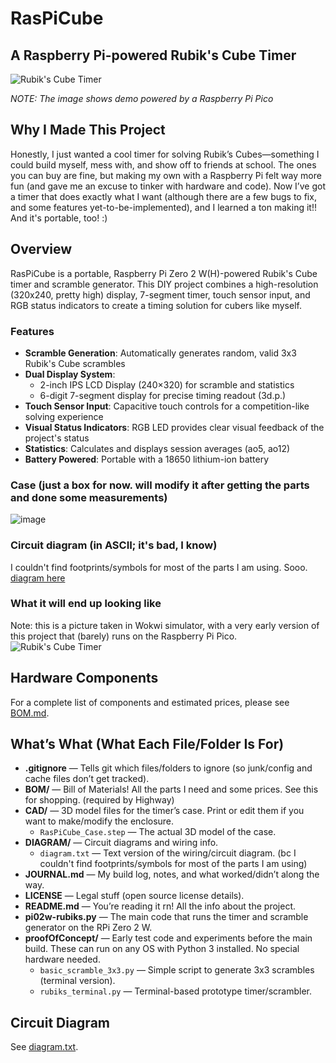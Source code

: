 # RasPiCube

## A Raspberry Pi-powered Rubik's Cube Timer

![Rubik's Cube Timer](https://github.com/user-attachments/assets/c9dac93d-f04c-47e7-b45a-9a12dfbac601)

_NOTE: The image shows demo powered by a Raspberry Pi Pico_

## Why I Made This Project

Honestly, I just wanted a cool timer for solving Rubik’s Cubes—something I could build myself, mess with, and show off to friends at school. The ones you can buy are fine, but making my own with a Raspberry Pi felt way more fun (and gave me an excuse to tinker with hardware and code). Now I’ve got a timer that does exactly what I want (although there are a few bugs to fix, and some features yet-to-be-implemented), and I learned a ton making it!! And it's portable, too! :)

## Overview

RasPiCube is a portable, Raspberry Pi Zero 2 W(H)-powered Rubik's Cube timer and scramble generator. This DIY project combines a high-resolution (320x240, pretty high) display, 7-segment timer, touch sensor input, and RGB status indicators to create a timing solution for cubers like myself.

### Features

- **Scramble Generation**: Automatically generates random, valid 3x3 Rubik's Cube scrambles
- **Dual Display System**: 
  - 2-inch IPS LCD Display (240×320) for scramble and statistics
  - 6-digit 7-segment display for precise timing readout (3d.p.)
- **Touch Sensor Input**: Capacitive touch controls for a competition-like solving experience 
- **Visual Status Indicators**: RGB LED provides clear visual feedback of the project's status
- **Statistics**: Calculates and displays session averages (ao5, ao12)
- **Battery Powered**: Portable with a 18650 lithium-ion battery

### Case (just a box for now. will modify it after getting the parts and done some measurements)

![image](https://github.com/user-attachments/assets/7346a186-b638-4fc1-b166-17f52ffb6eb9)

### Circuit diagram (in ASCII; it's bad, I know)

I couldn't find footprints/symbols for most of the parts I am using. Sooo.
[diagram here](https://github.com/QinCai-rui/RasPiCube/blob/main/DIAGRAM/diagram.txt)

### What it will end up looking like

Note: this is a picture taken in Wokwi simulator, with a very early version of this project that (barely) runs on the Raspberry Pi Pico. 
![Rubik's Cube Timer](https://github.com/user-attachments/assets/c9dac93d-f04c-47e7-b45a-9a12dfbac601)

## Hardware Components

For a complete list of components and estimated prices, please see [BOM.md](https://github.com/QinCai-rui/RasPiCube/blob/main/BOM/BOM.md).

## What’s What (What Each File/Folder Is For)

- **.gitignore** — Tells git which files/folders to ignore (so junk/config and cache files don’t get tracked).
- **BOM/** — Bill of Materials! All the parts I need and some prices. See this for shopping. (required by Highway)
- **CAD/** — 3D model files for the timer’s case. Print or edit them if you want to make/modify the enclosure.
  - `RasPiCube_Case.step` — The actual 3D model of the case.
- **DIAGRAM/** — Circuit diagrams and wiring info.
  - `diagram.txt` — Text version of the wiring/circuit diagram. (bc I couldn't find footprints/symbols for most of the parts I am using)
- **JOURNAL.md** — My build log, notes, and what worked/didn’t along the way.
- **LICENSE** — Legal stuff (open source license details).
- **README.md** — You’re reading it rn! All the info about the project.
- **pi02w-rubiks.py** — The main code that runs the timer and scramble generator on the RPi Zero 2 W.
- **proofOfConcept/** — Early test code and experiments before the main build. These can run on any OS with Python 3 installed. No special hardware needed.
  - `basic_scramble_3x3.py` — Simple script to generate 3x3 scrambles (terminal version).
  - `rubiks_terminal.py` — Terminal-based prototype timer/scrambler.

## Circuit Diagram

See [diagram.txt](DIAGRAM/diagram.txt).
